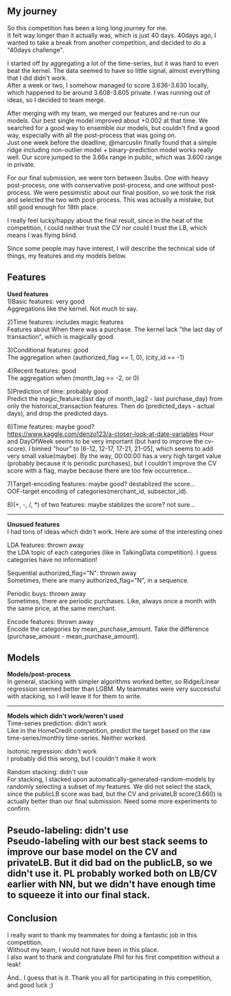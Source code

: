 My journey
------------------------------------------
So this competition has been a long long journey for me.  
It felt way longer than it actually was, which is just 40 days. 40days ago, I wanted to take a break from another competition, and decided to do a "40days challenge".

I started off by aggregating a lot of the time-series, but it was hard to even beat the kernel. The data seemed to have so little signal, almost everything that I did didn't work.  
After a week or two, I somehow managed to score 3.636-3.630 locally, which happened to be around 3.608-3.605 private. I was running out of ideas, so I decided to team merge.

After merging with my team, we merged our features and re-run our models. Our best single model improved about +0.002 at that time.
We searched for a good way to ensemble our models, but couldn't find a good way, especially with all the post-process that was going on.  
Just one week before the deadline, @marcuslin finally found that a simple ridge including non-outlier model + binary-prediction model works really well. Our score jumped to the 3.66x range in public, which was 3.600 range in private.

For our final submission, we were torn between 3subs. One with heavy post-process, one with conservative post-process, and one without post-process. We were pessimistic about our final position, so we took the risk and selected the two with post-process. This was actually a mistake, but still good enough for 18th place. 

I really feel lucky/happy about the final result, since in the heat of the competition, I could neither trust the CV nor could I trust the LB, which means I was flying blind.

Since some people may have interest, I will describe the technical side of things, my features and my models below.

Features
------------------------------------------
**Used features**  
1)Basic features: very good  
Aggregations like the kernel. Not much to say.

2)Time features: includes magic features  
Features about When there was a purchase.
The kernel lack "the last day of transaction", which is magically good.

3)Conditional features: good  
The aggregation when (authorized_flag == 1, 0), (city_id == -1)

4)Recent features: good  
The aggregation when (month_lag >= -2, or 0)

5)Prediction of time: probably good  
Predict the magic_feature:(last day of month_lag2 - last purchase_day) from only the historical_transaction features.
Then do (predicted_days - actual days), and drop the predicted days.

6)Time features: maybe good?  
https://www.kaggle.com/denzo123/a-closer-look-at-date-variables
Hour and DayOfWeek seems to be very important (but hard to improve the cv-score).
I binned "hour" to [6-12, 12-17, 17-21, 21-05], which seems to add very small value(maybe).
By the way, 00:00:00 has a very high target value (probably because it is periodic purchases), but I couldn't improve the CV score with a flag, maybe because there are too few occurrence...

7)Target-encoding features: maybe good? destablized the score...  
OOF-target encoding of categories(merchant_id, subsector_id).

8)(+, -, /, *) of two features: maybe stablizes the score? not sure...

------------------------------------------------------
**Unusued features**  
I had tons of ideas which didn't work. Here are some of the interesting ones

LDA features: thrown away  
the LDA topic of each categories (like in TalkingData competition).
I guess categories have no information!

Sequential authorized_flag="N": thrown away  
Sometimes, there are many authorized_flag="N", in a sequence.

Periodic buys: thrown away  
Sometimes, there are periodic purchases. Like, always once a month with the same price, at the same merchant.

Encode features: thrown away  
Encode the categories by mean_purchase_amount.
Take the difference (purchase_amount - mean_purchase_amount).

Models
------------------------------------------
**Models/post-process**   
In general, stacking with simpler algorithms worked better, so Ridge/Linear regression seemed better than LGBM.
My teammates were very successful with stacking, so I will leave it for them to write.

------------------------------------------
**Models which didn't work/weren't used**  
Time-series prediction: didn't work  
Like in the HomeCredit competition, predict the target based on the raw time-series/monthly time-series. Neither worked.

Isotonic regression: didn't work  
I probably did this wrong, but I couldn't make it work

Random stacking: didn't use  
For stacking, I stacked upon automatically-generated-random-models by randomly selecting a subset of my features. We did not select the stack, since the publicLB score was bad, but the CV and privateLB score(3.660) is actually better than our final submission.
Need some more experiments to confirm.

Pseudo-labeling: didn't use  
Pseudo-labeling with our best stack seems to improve our base model on the CV and privateLB. But it did bad on the publicLB, so we didn't use it.
PL probably worked both on LB/CV earlier with NN, but we didn't have enough time to squeeze it into our final stack.
------------------------------------------

Conclusion
------------------------------------------
I really want to thank my teammates for doing a fantastic job in this competition.  
Without my team, I would not have been in this place.  
I also want to thank and congratulate Phil for his first competition without a leak!

And.. I guess that is it.
Thank you all for participating in this competition, and good luck ;)




